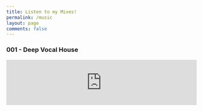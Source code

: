 ```yaml
---
title: Listen to my Mixes!
permalink: /music
layout: page
comments: false
---
```


### 001 - Deep Vocal House

<iframe width="100%" height="120" src="https://www.mixcloud.com/widget/iframe/?hide_cover=1&feed=%2Ffreuer%2F001-deep-vocal-house%2F" frameborder="0" ></iframe>
